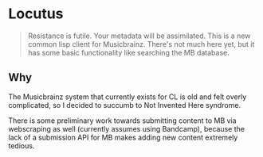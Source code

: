 # Locutus
> Resistance is futile. Your metadata will be assimilated. This is a new common
lisp client for Musicbrainz. There's not much here yet, but it has some basic
functionality like searching the MB database.

## Why

The Musicbrainz system that currently exists for CL is old and felt overly
complicated, so I decided to succumb to Not Invented Here syndrome.

There is some preliminary work towards submitting content to MB via webscraping
as well (currently assumes using Bandcamp), because the lack of a submission API
for MB makes adding new content extremely tedious.
